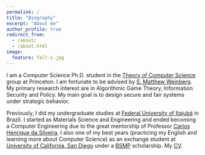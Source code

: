 ```yaml
---
permalink: /
title: "Biography"
excerpt: "About me"
author_profile: true
redirect_from:
  - /about/
  - /about.html
image:
  feature: fall-1.jpg
---
```


I am a Computer Science Ph.D. student in the [Theory of Computer Science](http://theory.cs.princeton.edu/) group at Princeton. I am fortunate to be advised by [S. Matthew Weinberg](https://www.cs.princeton.edu/~smattw/). My primary research interest are in Algorithmic Game Theory, Information Security and Policy. My main goal is to design secure and fair systems under strategic behavior.

Previously, I did my undergraduate studies at [Federal University of Itajubá](https://en.unifei.edu.br/) in Brazil. I started as Materials Science and Engineering and ended becoming a Computer Engineering due to the great mentorship of Professor [Carlos Henrique da Silveira](http://lattes.cnpq.br/3775476837964989). I also one of my best years (practicing my English and learning more about Computer Science) as an exchange student at [University of California, San Diego](https://ucsd.edu/) under a [BSMP](https://www.iie.org/programs/brazil-scientific-mobility) scholarship. My [CV](/files/vita.pdf).
